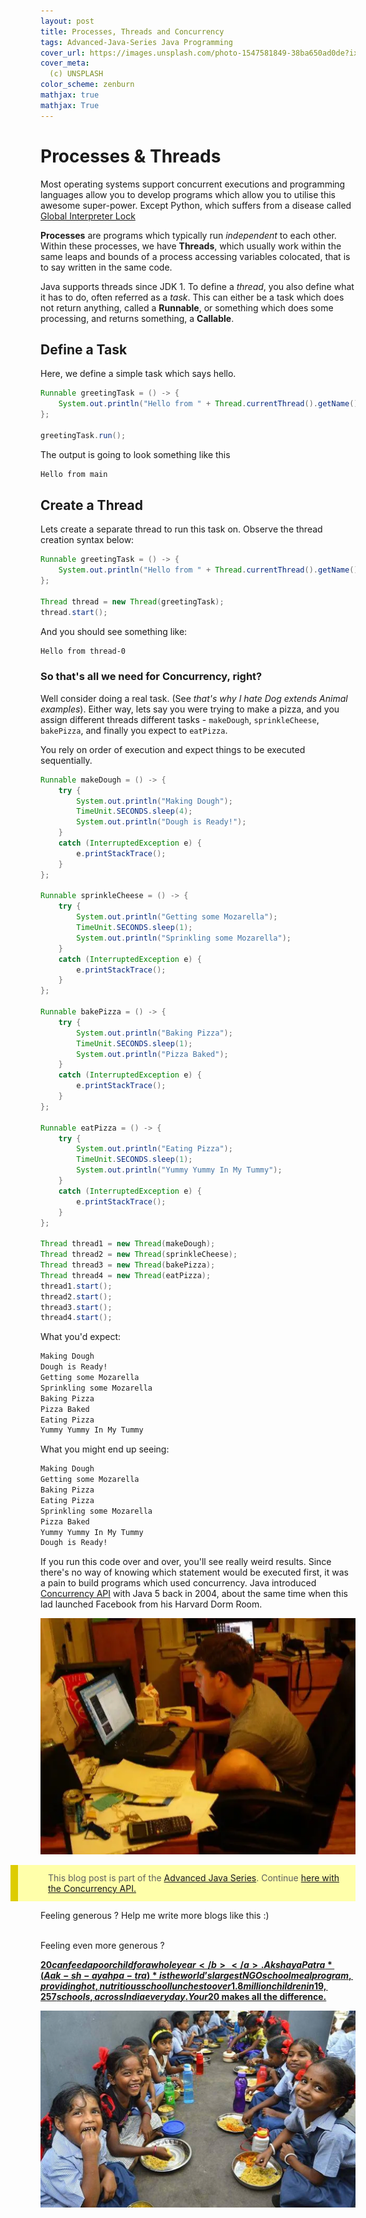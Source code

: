 ```yaml
---
layout: post
title: Processes, Threads and Concurrency
tags: Advanced-Java-Series Java Programming
cover_url: https://images.unsplash.com/photo-1547581849-38ba650ad0de?ixlib=rb-1.2.1&ixid=eyJhcHBfaWQiOjEyMDd9&auto=format&fit=crop&w=1500&q=80
cover_meta: 
  (c) UNSPLASH
color_scheme: zenburn
mathjax: true
mathjax: True
---
```

<style TYPE="text/css">
code.has-jax {font: inherit; font-size: 100%; background: inherit; border: inherit;}
</style>

<style>
blockquote.yellownote {
    border-left: 12px solid #dc0;
    background-color: #ffa;
    padding: 12px 12px 12px 0;
    margin-left: -48px;
    padding-left: 48px;
}
blockquote.sidenote {
    border-left: 12px solid #dc0;
    background-color: #ffa;
    padding: 12px 12px 12px 0;
    margin-left: -48px;
    padding-left: 48px;
}
</style>
<script type="text/x-mathjax-config">
MathJax.Hub.Config({
    tex2jax: {
        inlineMath: [['$','$']],
        skipTags: ['script', 'noscript', 'style', 'textarea', 'pre'] // removed 'code' entry
    }
});
MathJax.Hub.Queue(function() {
    var all = MathJax.Hub.getAllJax(), i;
    for(i = 0; i < all.length; i += 1) {
        all[i].SourceElement().parentNode.className += ' has-jax';
    }
});
</script>
<script type="text/javascript" src="https://cdnjs.cloudflare.com/ajax/libs/mathjax/2.7.4/MathJax.js?config=TeX-AMS_HTML-full"></script>


# Processes & Threads

Most operating systems support concurrent executions and programming languages allow you to develop programs which allow you to utilise this awesome super-power. Except Python, which suffers from a disease called [Global Interpreter Lock](https://wiki.python.org/moin/GlobalInterpreterLock)

**Processes** are programs which typically run *independent* to each other. Within these processes, we have **Threads**, which usually work within the same leaps and bounds of a process accessing variables colocated, that is to say written in the same code.

Java supports threads since JDK 1. To define a *thread*, you also define what it has to do, often referred as a *task*. This can either be a task which does not return anything, called a **Runnable**, or something which does some processing, and returns something, a **Callable**.

## Define a Task

Here, we define a simple task which says hello.

```java
Runnable greetingTask = () -> {
    System.out.println("Hello from " + Thread.currentThread().getName());
};

greetingTask.run();
```

The output is going to look something like this

```bash
Hello from main
```

## Create a Thread

Lets create a separate thread to run this task on. Observe the thread creation syntax below:


```java
Runnable greetingTask = () -> {
    System.out.println("Hello from " + Thread.currentThread().getName());
};

Thread thread = new Thread(greetingTask);
thread.start();
```

And you should see something like:

```bash
Hello from thread-0
```



### So that's all we need for Concurrency, right?

Well consider doing a real task. (See *that's why I hate Dog extends Animal examples*). Either way, lets say you were trying to make a pizza, and you assign different threads different tasks - `makeDough`, `sprinkleCheese`, `bakePizza`, and finally you expect to `eatPizza`.

You rely on order of execution and expect things to be executed sequentially.

```java
Runnable makeDough = () -> {
    try {
        System.out.println("Making Dough");
        TimeUnit.SECONDS.sleep(4);
        System.out.println("Dough is Ready!");
    }
    catch (InterruptedException e) {
        e.printStackTrace();
    }
};

Runnable sprinkleCheese = () -> {
    try {
        System.out.println("Getting some Mozarella");
        TimeUnit.SECONDS.sleep(1);
        System.out.println("Sprinkling some Mozarella");
    }
    catch (InterruptedException e) {
        e.printStackTrace();
    }
};

Runnable bakePizza = () -> {
    try {
        System.out.println("Baking Pizza");
        TimeUnit.SECONDS.sleep(1);
        System.out.println("Pizza Baked");
    }
    catch (InterruptedException e) {
        e.printStackTrace();
    }
};

Runnable eatPizza = () -> {
    try {
        System.out.println("Eating Pizza");
        TimeUnit.SECONDS.sleep(1);
        System.out.println("Yummy Yummy In My Tummy");
    }
    catch (InterruptedException e) {
        e.printStackTrace();
    }
};

Thread thread1 = new Thread(makeDough);
Thread thread2 = new Thread(sprinkleCheese);
Thread thread3 = new Thread(bakePizza);
Thread thread4 = new Thread(eatPizza);
thread1.start();
thread2.start();
thread3.start();
thread4.start();
```

What you'd expect:

```bash
Making Dough
Dough is Ready!
Getting some Mozarella
Sprinkling some Mozarella
Baking Pizza
Pizza Baked
Eating Pizza
Yummy Yummy In My Tummy
```

What you might end up seeing:

```bash
Making Dough
Getting some Mozarella
Baking Pizza
Eating Pizza
Sprinkling some Mozarella
Pizza Baked
Yummy Yummy In My Tummy
Dough is Ready!
```

If you run this code over and over, you'll see really weird results. Since there's no way of knowing which statement would be executed first, it was a pain to build programs which used concurrency. Java introduced
<a href="https://docs.oracle.com/javase/7/docs/api/java/util/concurrent/package-summary.html" target="_blank">Concurrency API</a> with Java 5 back in 2004, about the same time when this lad launched Facebook from his Harvard Dorm Room.

![](https://github.com/abhinandandubey/abhinandandubey.github.io/raw/master/assets/images/2020-10-10-13-15-02.png)

<blockquote class="yellownote">
This blog post is part of the <a href="https://abhinandandubey.github.io/posts/tags/Advanced-Java-Series">Advanced Java Series</a>. Continue <a href="https://abhinandandubey.github.io/posts/2020/10/10/The-Concurrency-API.html" target="_blank">here with the Concurrency API.</a> 
</blockquote>

Feeling generous ? Help me write more blogs like this :)  

<center>
<script type="text/javascript" src="https://cdnjs.buymeacoffee.com/1.0.0/button.prod.min.js" data-name="bmc-button" data-slug="abhinandandubey" data-color="#FFDD00" data-emoji=""  data-font="Cookie" data-text="Buy me a coffee" data-outline-color="#000" data-font-color="#000" data-coffee-color="#fff" ></script>
</center>
<br/>
Feeling even more generous ? 

<a href="https://foodforeducation.org/" target="_blank"><b>$20 can feed a poor child for a whole year</b></a>. Akshaya Patra *(Aak-sh-ayah pa-tra)* is the world’s largest NGO school meal program, providing hot, nutritious school lunches to over 1.8 million children in 19,257 schools, across India every day. Your 20$ makes all the difference.

<a href="https://foodforeducation.org/" target="_blank"><img src="https://github.com/abhinandandubey/abhinandandubey.github.io/raw/master/assets/images/2020-10-10-16-55-08.png"/></a>

<br/>
<br/>
